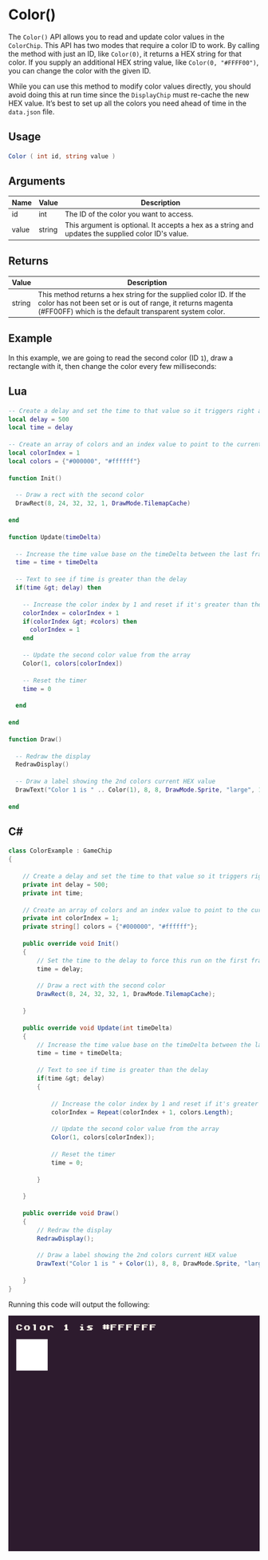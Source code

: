 # Color()

The `Color()` API allows you to read and update color values in the `ColorChip`. This API has two modes that require a color ID to work. By calling the method with just an ID, like `Color(0)`, it returns a HEX string for that color. If you supply an additional HEX string value, like `Color(0, "#FFFF00")`, you can change the color with the given ID. 

While you can use this method to modify color values directly, you should avoid doing this at run time since the `DisplayChip` must re-cache the new HEX value. It’s best to set up all the colors you need ahead of time in the `data.json` file.

## Usage

```csharp
Color ( int id, string value )
```

## Arguments

| Name  | Value  | Description                                                                                          |
|-------|--------|------------------------------------------------------------------------------------------------------|
| id    | int    | The ID of the color you want to access\.                                                             |
| value | string | This argument is optional\. It accepts a hex as a string and updates the supplied color ID's value\. |


## Returns

| Value  | Description                                                                                                                                                                                    |
|--------|------------------------------------------------------------------------------------------------------------------------------------------------------------------------------------------------|
| string | This method returns a hex string for the supplied color ID\. If the color has not been set or is out of range, it returns magenta \(\#FF00FF\) which is the default transparent system color\. |


## Example

In this example, we are going to read the second color (ID `1`), draw a rectangle with it, then change the color every few milliseconds:

## Lua

```lua
-- Create a delay and set the time to that value so it triggers right away
local delay = 500
local time = delay

-- Create an array of colors and an index value to point to the currently selected color
local colorIndex = 1
local colors = {"#000000", "#ffffff"}

function Init()

  -- Draw a rect with the second color
  DrawRect(8, 24, 32, 32, 1, DrawMode.TilemapCache)

end

function Update(timeDelta)

  -- Increase the time value base on the timeDelta between the last frame
  time = time + timeDelta

  -- Text to see if time is greater than the delay
  if(time &gt; delay) then

    -- Increase the color index by 1 and reset if it's greater than the color array
    colorIndex = colorIndex + 1
    if(colorIndex &gt; #colors) then
      colorIndex = 1
    end

    -- Update the second color value from the array
    Color(1, colors[colorIndex])

    -- Reset the timer
    time = 0

  end

end

function Draw()

  -- Redraw the display
  RedrawDisplay()

  -- Draw a label showing the 2nd colors current HEX value
  DrawText("Color 1 is " .. Color(1), 8, 8, DrawMode.Sprite, "large", 15)

end
```




## C#

```csharp
class ColorExample : GameChip
{

    // Create a delay and set the time to that value so it triggers right away
    private int delay = 500;
    private int time;

    // Create an array of colors and an index value to point to the currently selected color
    private int colorIndex = 1;
    private string[] colors = {"#000000", "#ffffff"};

    public override void Init()
    {
        // Set the time to the delay to force this run on the first frame
        time = delay;

        // Draw a rect with the second color
        DrawRect(8, 24, 32, 32, 1, DrawMode.TilemapCache);

    }

    public override void Update(int timeDelta)
    { 
        // Increase the time value base on the timeDelta between the last frame
        time = time + timeDelta;

        // Text to see if time is greater than the delay
        if(time &gt; delay)
        {
            
            // Increase the color index by 1 and reset if it's greater than the color array
            colorIndex = Repeat(colorIndex + 1, colors.Length);

            // Update the second color value from the array
            Color(1, colors[colorIndex]);

            // Reset the timer
            time = 0;

        }

    }

    public override void Draw()
    { 
        // Redraw the display
        RedrawDisplay();

        // Draw a label showing the 2nd colors current HEX value
        DrawText("Color 1 is " + Color(1), 8, 8, DrawMode.Sprite, "large", 15);

    }
}
```



Running this code will output the following:

![image alt text](images/ColorOutput_image_0.png)



